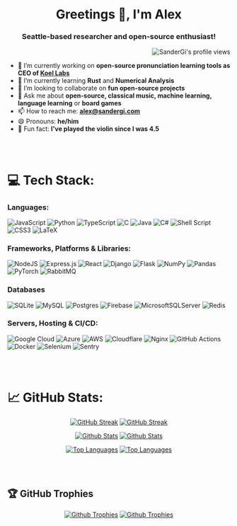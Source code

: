 <h1 align="center">Greetings 👋, I'm Alex</h1>
<h3 align="center">Seattle-based researcher and open-source enthusiast!</h3>

<p align="right"><img src="https://komarev.com/ghpvc/?username=SanderGi&label=Profile%20views&color=0e75b6&style=flat" alt="SanderGi's profile views" /></p>

- 🔭 I’m currently working on **open-source pronunciation learning tools as CEO of [Koel Labs](https://github.com/KoelLabs)**
- 🌱 I’m currently learning **Rust** and **Numerical Analysis**
- 👯 I’m looking to collaborate on **fun open-source projects** <!-- - 👨‍💻 I'm open to part-time **research or software development roles** -->
- 💬 Ask me about **open-source, classical music, machine learning, language learning** or **board games**
- 📫 How to reach me: **alex@sandergi.com**
- 😄 Pronouns: **he/him**
- 🎻 Fun fact: **I've played the violin since I was 4.5**
  
<br/>
<br/>

# 💻 Tech Stack:

### Languages:
![JavaScript](https://img.shields.io/badge/javascript-%23323330.svg?style=for-the-badge&logo=javascript&logoColor=%23F7DF1E)
![Python](https://img.shields.io/badge/python-3670A0?style=for-the-badge&logo=python&logoColor=ffdd54)
![TypeScript](https://img.shields.io/badge/typescript-%23007ACC.svg?style=for-the-badge&logo=typescript&logoColor=white)
![C](https://img.shields.io/badge/c-%2300599C.svg?style=for-the-badge&logo=c&logoColor=white)
![Java](https://img.shields.io/badge/java-%23ED8B00.svg?style=for-the-badge&logo=java&logoColor=white)
![C#](https://img.shields.io/badge/c%23-%23239120.svg?style=for-the-badge&logo=c-sharp&logoColor=white)
![Shell Script](https://img.shields.io/badge/shell_script-%23121011.svg?style=for-the-badge&logo=gnu-bash&logoColor=white)
![CSS3](https://img.shields.io/badge/css3-%231572B6.svg?style=for-the-badge&logo=css3&logoColor=white)
![LaTeX](https://img.shields.io/badge/latex-%23008080.svg?style=for-the-badge&logo=latex&logoColor=white)

### Frameworks, Platforms & Libraries:
![NodeJS](https://img.shields.io/badge/node.js-6DA55F?style=for-the-badge&logo=node.js&logoColor=white)
![Express.js](https://img.shields.io/badge/express.js-%23404d59.svg?style=for-the-badge&logo=express&logoColor=%2361DAFB)
![React](https://img.shields.io/badge/react-%2320232a.svg?style=for-the-badge&logo=react&logoColor=%2361DAFB)
![Django](https://img.shields.io/badge/django-%23092E20.svg?style=for-the-badge&logo=django&logoColor=white)
![Flask](https://img.shields.io/badge/flask-%23000.svg?style=for-the-badge&logo=flask&logoColor=white)
![NumPy](https://img.shields.io/badge/numpy-%23013243.svg?style=for-the-badge&logo=numpy&logoColor=white)
![Pandas](https://img.shields.io/badge/pandas-%23150458.svg?style=for-the-badge&logo=pandas&logoColor=white)
![PyTorch](https://img.shields.io/badge/PyTorch-%23EE4C2C.svg?style=for-the-badge&logo=PyTorch&logoColor=white)
![RabbitMQ](https://img.shields.io/badge/RabbitMQ-FF6600.svg?style=for-the-badge&logo=RabbitMQ&logoColor=white)

### Databases
![SQLite](https://img.shields.io/badge/sqlite-%2307405e.svg?style=for-the-badge&logo=sqlite&logoColor=white)
![MySQL](https://img.shields.io/badge/mysql-%2300f.svg?style=for-the-badge&logo=mysql&logoColor=white)
![Postgres](https://img.shields.io/badge/postgres-%23316192.svg?style=for-the-badge&logo=postgresql&logoColor=white)
![Firebase](https://img.shields.io/badge/firebase-a08021?style=for-the-badge&logo=firebase&logoColor=ffcd34)
![MicrosoftSQLServer](https://img.shields.io/badge/Microsoft%20SQL%20Server-CC2927?style=for-the-badge&logo=microsoft%20sql%20server&logoColor=white)
![Redis](https://img.shields.io/badge/redis-%23DD0031.svg?style=for-the-badge&logo=redis&logoColor=white)

### Servers, Hosting & CI/CD:
![Google Cloud](https://img.shields.io/badge/Google%20Cloud-%234285F4.svg?style=for-the-badge&logo=google-cloud&logoColor=white)
![Azure](https://img.shields.io/badge/azure-%230072C6.svg?style=for-the-badge&logo=microsoftazure&logoColor=white)
![AWS](https://img.shields.io/badge/AWS-%23FF9900.svg?style=for-the-badge&logo=amazon-aws&logoColor=white)
![Cloudflare](https://img.shields.io/badge/Cloudflare-F38020?style=for-the-badge&logo=Cloudflare&logoColor=white)
![Nginx](https://img.shields.io/badge/nginx-%23009639.svg?style=for-the-badge&logo=nginx&logoColor=white)
![GitHub Actions](https://img.shields.io/badge/github%20actions-%232671E5.svg?style=for-the-badge&logo=githubactions&logoColor=white)
![Docker](https://img.shields.io/badge/docker-%230db7ed.svg?style=for-the-badge&logo=docker&logoColor=white)
![Selenium](https://img.shields.io/badge/-selenium-%43B02A?style=for-the-badge&logo=selenium&logoColor=white)
![Sentry](https://img.shields.io/badge/sentry-%23362D59.svg?style=for-the-badge&logo=sentry&logoColor=white)

<br/>
<br/>

# 📈 GitHub Stats:
<div align="center">

[![GitHub Streak](https://github-readme-streak-stats-eight-psi.vercel.app/?user=SanderGi&theme=dark&hide_border=false#gh-dark-mode-only)](https://github.com/DenverCoder1/github-readme-streak-stats#gh-dark-mode-only)
[![GitHub Streak](https://github-readme-streak-stats-eight-psi.vercel.app/?user=SanderGi&theme=light&hide_border=false#gh-light-mode-only)](https://github.com/DenverCoder1/github-readme-streak-stats#gh-light-mode-only)<br/>

[![Github Stats](https://github-readme-stats-plum-gamma-36.vercel.app/api?username=SanderGi&theme=dark&show_icons=true&hide_title=true&include_all_commits=true&count_private=true&role=OWNER,COLLABORATOR#gh-dark-mode-only)](https://github.com/anuraghazra/github-readme-stats#gh-dark-mode-only)
[![Github Stats](https://github-readme-stats-plum-gamma-36.vercel.app/api?username=SanderGi&theme=light&show_icons=true&hide_title=true&include_all_commits=true&count_private=true&role=OWNER,COLLABORATOR#gh-light-mode-only)](https://github.com/anuraghazra/github-readme-stats#gh-light-mode-only)<br/>

[![Top Languages](https://github-readme-stats-plum-gamma-36.vercel.app/api/top-langs/?username=SanderGi&theme=dark&hide_border=false&layout=compact&hide=jupyter%20notebook,html,css&hide_title=true#gh-dark-mode-only)](https://github.com/anuraghazra/github-readme-stats#gh-dark-mode-only)
[![Top Languages](https://github-readme-stats-plum-gamma-36.vercel.app/api/top-langs/?username=SanderGi&theme=light&hide_border=false&layout=compact&hide=jupyter%20notebook,html,css&hide_title=true#gh-light-mode-only)](https://github.com/anuraghazra/github-readme-stats#gh-light-mode-only)
</div>

<br/>
<br/>


## 🏆 GitHub Trophies
<div align="center">

[![Github Trophies](https://github-profile-trophy-mu-rosy.vercel.app/?username=SanderGi&include_all_commits=true&no-frame=false&margin-w=4&margin-h=4&theme=darkhub&column=7&roles=OWNER,COLLABORATOR#gh-dark-mode-only)](https://github.com/ryo-ma/github-profile-trophy#gh-dark-mode-only)
[![Github Trophies](https://github-profile-trophy-mu-rosy.vercel.app/?username=SanderGi&include_all_commits=true&no-frame=false&margin-w=4&margin-h=4&theme=light&column=7&roles=OWNER,COLLABORATOR#gh-light-mode-only)](https://github.com/ryo-ma/github-profile-trophy#gh-light-mode-only)

</div>
